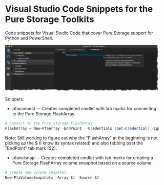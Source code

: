# Visual Studio Code Snippets for the Pure Storage Toolkits
Code snippets for Visual Studio Code that cover Pure Storage support for Python and PowerShell. 

![vscode-snippet_example1](/docs/vscode-snippets_example1.png)

Snippets:
* pfaconnect -- Creates completed cmdlet with tab marks for connecting to the Pure Storage FlashArray.

```powershell
# Connect to the Pure Storage FlashArray
FlashArray = New-PfaArray -EndPoint  -Credentials (Get-Credential) -IgnoreCertificateError
```
Note: Still working to figure out why the "FlashArray" at the beginning is not picking up the $ (I know its syntax related) and also tabbing past the "EndPoint" tab mark ($2). 

* pfavolsnap -- Creates completed cmdlet with tab marks for creating a Pure Storage FlashArray volume snasphot based on a source volume. 

```powershell
# Create new volume snapshot.
New-PfaVolumeSnapshots -Array $1 -Source $2
```
